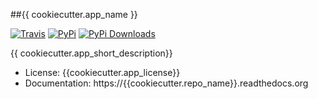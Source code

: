 ##{{ cookiecutter.app_name }}

[![Travis](https://img.shields.io/travis/{{cookiecutter.github_username}}/{{cookiecutter.repo_name}}.svg)](https://travis-ci.org/{{cookiecutter.github_username}}/{{cookiecutter.repo_name}}) [![PyPi](https://img.shields.io/pypi/v/{{cookiecutter.repo_name}}.svg)](
https://pypi.python.org/pypi/{{cookiecutter.repo_name}}) [![PyPi Downloads](http://img.shields.io/pypi/dm/{{cookiecutter.repo_name}}.svg)](https://pypi.python.org/pypi/{{cookiecutter.repo_name}})

{{ cookiecutter.app_short_description}}

* License: {{cookiecutter.app_license}}
* Documentation: https://{{cookiecutter.repo_name}}.readthedocs.org

